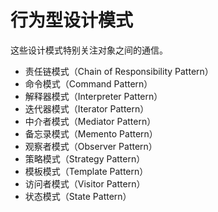 # 行为型设计模式

这些设计模式特别关注对象之间的通信。

* 责任链模式（Chain of Responsibility Pattern）
* 命令模式（Command Pattern）
* 解释器模式（Interpreter Pattern）
* 迭代器模式（Iterator Pattern）
* 中介者模式（Mediator Pattern）
* 备忘录模式（Memento Pattern）
* 观察者模式（Observer Pattern）
* 策略模式（Strategy Pattern）
* 模板模式（Template Pattern）
* 访问者模式（Visitor Pattern）
* 状态模式（State Pattern）